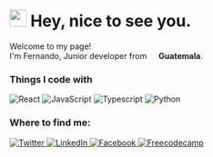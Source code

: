 <h1>
  <img src="https://emojis.slackmojis.com/emojis/images/1531849430/4246/blob-sunglasses.gif?1531849430" width="30"/> 
  Hey, nice to see you.
</h1>

<p>
  Welcome to my page! 
  </br> I'm Fernando, Junior developer from 
  <img src="https://image.flaticon.com/icons/svg/197/197597.svg" width="13"/>
  <b>Guatemala</b>.
  <h3>Things I code with</h3>
  
<p> 
  <img alt="React" src="https://img.shields.io/badge/-React-black?style=flat-square&logo=react" /> 
  <img alt="JavaScript" src="https://img.shields.io/badge/-Javascript-black?style=flat-square&logo=Javascript" />
  <img alt="Typescript" src="https://img.shields.io/badge/-Typescript-black?style=flat-square&logo=Typescript" />
  <img alt="Python" src="https://img.shields.io/badge/-Python-black?style=flat-square&logo=Python" />

<h3>Where to find me:</h3>
<p>
  <a href="https://twitter.com/fernancumez" target="_blank">
    <img alt="Twitter" src="https://img.shields.io/badge/twitter-%231DA1F2.svg?&style=for-the-badge&logo=twitter&logoColor=white" />
  </a> 
  <a href="https://www.linkedin.com/in/fernancumez" target="_blank">
    <img alt="LinkedIn" src="https://img.shields.io/badge/linkedin-%230077B5.svg?&style=for-the-badge&logo=linkedin&logoColor=white" />
  </a> 
  <a href="https://www.facebook.com/100013315538188" target="_blank">
    <img alt="Facebook" src="https://img.shields.io/badge/facebook-%230077B5.svg?&style=for-the-badge&logo=facebook&logoColor=white" />
  </a>
  <a href="https://www.freecodecamp.org/fernancumez" target="_blank">
    <img alt="Freecodecamp" src="https://img.shields.io/badge/freecodecamp-%23007735.svg?&style=for-the-badge&logo=freecodecamp&logoColor=white" target="_blank"/>
  </a>
</p>

